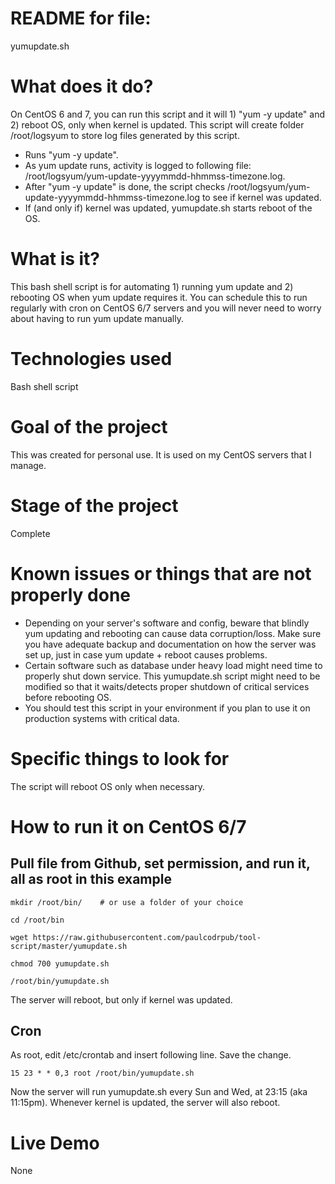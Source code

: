 # README for file:
yumupdate.sh

# What does it do?  
On CentOS 6 and 7, you can run this script and it will 1) "yum -y update" and 2) reboot OS, only when kernel is updated. 
This script will create folder  /root/logsyum to store log files generated by this script.

- Runs "yum -y update".
- As yum update runs, activity is logged to following file: /root/logsyum/yum-update-yyyymmdd-hhmmss-timezone.log.
- After "yum -y update" is done, the script checks /root/logsyum/yum-update-yyyymmdd-hhmmss-timezone.log to see if kernel was updated.
- If (and only if) kernel was updated, yumupdate.sh starts reboot of the OS.

# What is it?    
This bash shell script is for automating 1) running yum update and 2) rebooting OS when yum update requires it. You can schedule this to run regularly with cron on CentOS 6/7 servers and you will never need to worry about having to run yum update manually. 

# Technologies used 
Bash shell script

# Goal of the project      
This was created for personal use. It is used on my CentOS servers that I manage.

# Stage of the project    
Complete

# Known issues or things that are not properly done
- Depending on your server's software and config, beware that blindly yum updating and rebooting can cause data corruption/loss. Make sure you have adequate backup and documentation on how the server was set up, just in case yum update + reboot causes problems.
- Certain software such as database under heavy load might need time to properly shut down service. This yumupdate.sh script might need to be modified so that it waits/detects proper shutdown of critical services before rebooting OS. 
- You should test this script in your environment if you plan to use it on production systems with critical data.

# Specific things to look for    
The script will reboot OS only when necessary. 


# How to run it on CentOS 6/7
## Pull file from Github, set permission, and run it, all as root in this example
```
mkdir /root/bin/    # or use a folder of your choice

cd /root/bin

wget https://raw.githubusercontent.com/paulcodrpub/tool-script/master/yumupdate.sh

chmod 700 yumupdate.sh

/root/bin/yumupdate.sh
```
The server will reboot, but only if kernel was updated.

## Cron
As root, edit /etc/crontab and insert following line. Save the change.
```
15 23 * * 0,3 root /root/bin/yumupdate.sh
```
Now the server will run yumupdate.sh every Sun and Wed, at 23:15 (aka 11:15pm). Whenever kernel is updated, the server will also reboot.


# Live Demo
None